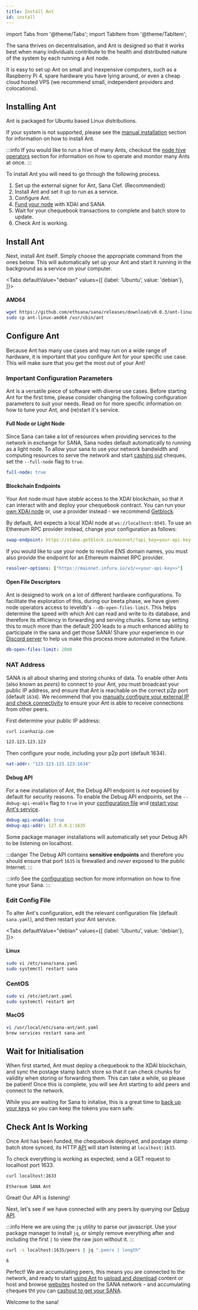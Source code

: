 ```yaml
---
title: Install Ant
id: install
---
```


import Tabs from '@theme/Tabs';
import TabItem from '@theme/TabItem';

The sana thrives on decentralisation, and Ant is designed so that it
works best when many individuals contribute to the health and
distributed nature of the system by each running a Ant node.

It is easy to set up Ant on small and inexpensive computers, such as a Raspberry Pi 4, spare hardware you have lying around, or even a cheap cloud hosted VPS (we recommend small, independent providers and colocations). 

## Installing Ant

Ant is packaged for Ubuntu based Linux distributions.

If your system is not supported, please see the [manual installation](/docs/installation/manual) section for information on how to install Ant.

:::info
If you would like to run a hive of many Ants, checkout the [node hive operators](/docs/installation/hive) section for information on how to operate and monitor many Ants at once.
:::

To install Ant you will need to go through the following process.

 1. Set up the external signer for Ant, Sana Clef. (Recommended) 
 2. Install Ant and set it up to run as a service.
 3. Configure Ant.
 4. [Fund your node](/docs/installation/fund-your-node) with XDAI and SANA
 5. Wait for your chequebook transactions to complete and batch store to update.
 6. Check Ant is working.

<!-- ## Install Sana Clef

Ant makes use of Go Ethereum's external signer, [Clef](https://geth.ethereum.org/docs/clef/tutorial).

Because Ant must sign a lot of transactions automatically and quickly,
a Ant specific version of Clef,
[sana-clef](https://github.com/ethsana/sana-clef) has been packaged
which includes all the relevant configuration and implements the
specific configuration needed to make Clef work with Ant.

<Tabs
  defaultValue="debian"
  values={[
    {label: 'Ubuntu', value: 'debian'},
  ]}>
<TabItem value="debian">

#### AMD64

```bash
wget https://github.com/ethsana/sana-clef/releases/download/v0.5.0/ant-clef_0.5.0_amd64.deb
sudo dpkg -i ant-clef_0.5.0_amd64.deb
```


</TabItem>
</Tabs>

Finally, let's check Ant Clef is running.

<Tabs
  defaultValue="linux"
  values={[
    {label: 'Linux', value: 'linux'},
  ]}>
  <TabItem value="linux">

```bash
systemctl status sana-clef
```

```
● ant-clef.service - Sana Clef
     Loaded: loaded (/lib/systemd/system/sana-clef.service; enabled; vendor preset: enabled)
     Active: active (running) since Fri 2020-11-20 23:45:16 GMT; 1min 29s ago
```


  </TabItem>
</Tabs> -->


## Install Ant

Next, install Ant itself. Simply choose the appropriate command from
the ones below. This will automatically set up your Ant and start it
running in the background as a service on your computer.

<Tabs
  defaultValue="debian"
  values={[
    {label: 'Ubuntu', value: 'debian'},
  ]}>
<TabItem value="debian">

#### AMD64

```bash
wget https://github.com/ethsana/sana/releases/download/v0.0.3/ant-linux-amd64
sudo cp ant-linux-amd64 /usr/sbin/ant
```

</TabItem>
</Tabs>

## Configure Ant

Because Ant has many use cases and may run on a wide range of
hardware, it is important that you configure Ant for your specific use
case. This will make sure that you get the most out of your Ant!

### Important Configuration Parameters

Ant is a versatile piece of software with diverse use cases. Before
starting Ant for the first time, please consider changing the
following configuration parameters to suit your needs. Read on for
more specific information on how to tune your Ant, and (re)start it's
service.
<!-- 
#### Mainnet Node or Testnet Node

To connect to mainnet, set your `mainnet` flag to `true` and `network-id` flag to `1`.

```yaml
mainnet: true
network-id: 1
``` -->

#### Full Node or Light Node

Since Sana can take a lot of resources when providing services to the
network in exchange for SANA, Sana nodes default automatically to
running as a light node. To
allow your sana to use your network bandwidth and computing resources
to serve the network and start [cashing
out](/docs/working-with-ant/cashing-out) cheques, set the
`--full-node` flag to `true`.

```yaml
full-node: true
```

#### Blockchain Endpoints

Your Ant node must have *stable* access to the XDAI blockchain, so that it
can interact with and deploy your chequebook contract. You can run your
[own XDAI node](https://www.xdaichain.com/) or, use a provider instead - we recommend
[Getblock](https://getblock.io/).

By default, Ant expects a local XDAI node at `ws://localhost:8545`. To use an Ethereum RPC provider instead, change your configuration as follows:

```yaml
swap-endpoint: https://stake.getblock.io/mainnet/?api_key=your-api-key
```

If you would like to use your node to resolve ENS domain names, you must also provide the endpoint for an Ethereum mainnet RPC provider.

```yaml
resolver-options: ["https://mainnet.infura.io/v3/<<your-api-key>>"]
```

#### Open File Descriptors

Ant is designed to work on a lot of different hardware configurations. To facilitate the exploration of this, during our beeta phase, we have given node operators access to leveldb's `--db-open-files-limit`. This helps determine the speed with which Ant can read and write to its database, and therefore its efficiency in forwarding and serving chunks. Some say setting this to much more than the default 200 leads to a much enhanced ability to participate in the sana and get those SANA! Share your experience in our [Discord server](https://discord.com/invite/c72mpR7Erf) to help us make this process more automated in the future.

```yaml
db-open-files-limit: 2000
```
### NAT Address

SANA is all about sharing and storing chunks of data. To enable other
Ants (also known as *peers*) to connect to your Ant, you must
broadcast your public IP address, and ensure that Ant is reachable on
the correct p2p port (default `1634`). We recommend that you [manually
configure your external IP and check
connectivity](/docs/installation/connectivity) to ensure your Ant is
able to receive connections from other peers.

First determine your public IP address:

```bash
curl icanhazip.com
```

```bash
123.123.123.123
```

Then configure your node, including your p2p port (default 1634).

```yaml
nat-addr: "123.123.123.123:1634"
```

#### Debug API

For a new installation of Ant, the Debug API endpoint is *not* exposed
by default for security reasons. To enable the Debug API endpoints,
set the `--debug-api-enable` flag to `true` in your [configuration
file](/docs/working-with-ant/configuration) and [restart your Ant's
service](#edit-config-file).

```yaml
debug-api-enable: true
debug-api-addr: 127.0.0.1:1635
```

Some package manager installations will automatically set your Debug API to be listening on localhost.

:::danger
The Debug API contains **sensitive endpoints** and therefore you
should ensure that port `1635` is firewalled and *never* exposed to
the public Internet.
:::

:::info
See the [configuration](/docs/working-with-ant/configuration) section for more information on how to fine tune your Sana.
:::

### Edit Config File

To alter Ant's configuration, edit the relevant configuration file (default `sana.yaml`), and then restart your Ant service.

<Tabs
  defaultValue="debian"
  values={[
    {label: 'Ubuntu', value: 'debian'},
  ]}>
<TabItem value="debian">

#### Linux

```bash
sudo vi /etc/sana/sana.yaml
sudo systemctl restart sana
```

</TabItem>
<TabItem value="centos">

### CentOS

```bash
sudo vi /etc/ant/ant.yaml
sudo systemctl restart ant
```

</TabItem>
<TabItem value="macos">

#### MacOS

```bash
vi /usr/local/etc/sana-ant/ant.yaml
brew services restart sana-ant
```

</TabItem>
</Tabs>

<!-- 
## Fund Your Ant

Your Ant must deploy a chequebook contract to keep track of its exchanges with other Ants in the SANA. To do that it needs SANA and XDAI.

First, find out your Ant's Ethereum address:

<Tabs
  defaultValue="debian"
  values={[
    {label: 'Ubuntu', value: 'debian'},
  ]}>
<TabItem value="debian">

#### Linux

```bash
sudo ant-get-addr
```

</TabItem>
<TabItem value="centos">

### CentOS

```bash
sudo ant-get-addr
```

</TabItem>
<TabItem value="macos">

#### MacOS

```bash
head -18 $(brew --prefix)/var/log/sana-ant/ant.log | grep ethereum
```

</TabItem>
</Tabs>

Once you have determined your Ant's Ethereum address, [fund your
node](/docs/installation/fund-your-node) with XDAI and BZZ

:::info
If too much time has elapsed, you may need to [restart your
node](#edit-config-file) at this point.
::: -->

## Wait for Initialisation

When first started, Ant must deploy a chequebook to the XDAI
blockchain, and sync the postage stamp batch store so that it can
check chunks for validity when storing or forwarding them. This can
take a while, so please be patient! Once this is complete, you will
see Ant starting to add peers and connect to the network.

While you are waiting for Sana to initalise, this is a great time to [back up your keys](/docs/working-with-ant/backups) so you can keep the tokens you earn safe.

## Check Ant Is Working

Once Ant has been funded, the chequebook deployed, and postage stamp
batch store synced, its HTTP [API](/docs/api-reference/api-reference)
will start listening at `localhost:1633`.

To check everything is working as expected, send a GET request to localhost port 1633.

```bash
curl localhost:1633
```

```
Ethereum SANA Ant
```

Great! Our API is listening!

Next, let's see if we have connected with any peers by querying our
[Debug API](/docs/access-the-ant/debug-api).

:::info
Here we are using the `jq` utility to parse our javascript. Use your package manager to install `jq`, or simply remove everything after and including the first `|` to view the raw json without it.
:::


```bash
curl -s localhost:1635/peers | jq ".peers | length"
```

```
6
```

Perfect! We are accumulating peers, this means you are connected to
the network, and ready to start [using
Ant](/docs/access-the-sana/introduction) to [upload and
download](/docs/access-the-sana/upload-and-download) content or host
and browse [websites](/docs/access-the-sana/host-your-website) hosted
on the SANA network - and accumulating cheques tht you can [cashout
to get your SANA](/docs/working-with-ant/cashing-out).

Welcome to the sana!

